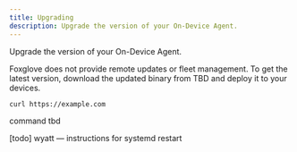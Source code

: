 ```yaml
---
title: Upgrading
description: Upgrade the version of your On-Device Agent.
---
```


Upgrade the version of your On-Device Agent.

Foxglove does not provide remote updates or fleet management. To get the latest version, download the updated binary from <span class="Debug">TBD</span> and deploy it to your devices.

```sh
curl https://example.com
```

<span class="Debug">command tbd</span>

<p class="Debug">[todo] wyatt — instructions for systemd restart</p>
